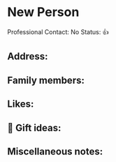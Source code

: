 # New Person

Professional Contact: No
Status: 👍

## Address:

## Family members:

## Likes:

## 🎁 Gift ideas:

## Miscellaneous notes:
